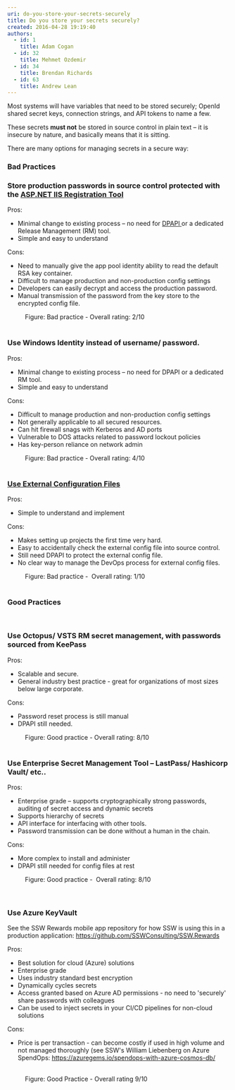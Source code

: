 ```yaml
---
uri: do-you-store-your-secrets-securely
title: Do you store your secrets securely?
created: 2016-04-28 19:19:40
authors:
  - id: 1
    title: Adam Cogan
  - id: 32
    title: Mehmet Ozdemir
  - id: 34
    title: Brendan Richards
  - id: 63
    title: Andrew Lean
---
```





<span class='intro'> <p class="p1">Most systems will have variables that need to be stored securely; OpenId shared secret keys, connection strings, and API tokens to name a few. <br></p><p class="p1">These secrets <strong>must not</strong> be stored in source control in plain text – it is insecure by nature, and basically means that it is sitting.<br></p> </span>

<p>There are many options for managing secrets in a secure way&#58;</p><h3>Bad Practices<br></h3><div class="greyBox"><h3>Store production&#160;passwords in source control protected with the 
      <a href="https&#58;//msdn.microsoft.com/en-us/library/zhhddkxy.aspx">ASP.NET IIS Registration Tool </a></h3><p class="ssw15-rteElement-P">Pros&#58; 
      <br></p><ul><li>Minimal change to existing process – no need for 
         <a href="https&#58;//msdn.microsoft.com/en-us/library/ms995355.aspx">DPAPI </a>or a dedicated Release&#160;Management (RM)&#160;tool.<br></li><li>Simple and easy to understand<br></li></ul><p>Cons&#58;</p><ul><li>Need to manually give the app pool identity ability to read the default RSA key container.<br></li><li>Difficult to manage production and non-production config settings<br></li><li>Developers can easily decrypt and access the production password.<br></li><li>Manual transmission of the password from the key store to the encrypted config file.<br></li></ul></div><dd class="ssw15-rteElement-FigureBad">Figure&#58; Bad practice -&#160;Overall rating&#58;&#160;2/10<br></dd>&#160; ​ 
<div class="greyBox"><h3 class="ssw15-rteElement-H3">Use Windows Identity instead of username/ password.</h3><p class="ssw15-rteElement-P">Pros&#58;<br></p><ul><li>Minimal change to existing process – no need for DPAPI or a dedicated RM tool.</li><li>Simple and easy to understand</li></ul><p class="ssw15-rteElement-P">Cons&#58;<br> </p><ul><li>Difficult to manage production and non-production config settings</li><li>Not generally applicable to all secured resources.&#160;</li><li>Can hit firewall snags with Kerberos and AD ports</li><li>Vulnerable to DOS attacks related to password lockout policies<br></li><li>Has key-person reliance on network admin</li></ul></div><dd class="ssw15-rteElement-FigureBad">Figure&#58; Bad practice -&#160;Overall rating&#58; 4/10</dd>&#160; 
<div class="greyBox"><h3 class="ssw15-rteElement-H3">
      <a href="https&#58;//docs.microsoft.com/en-us/aspnet/identity/overview/features-api/best-practices-for-deploying-passwords-and-other-sensitive-data-to-aspnet-and-azure">Use External Configuration Files</a><br></h3><p class="ssw15-rteElement-P">Pros&#58;</p><ul><li>Simple to understand and implement<br></li></ul><p class="ssw15-rteElement-P">Cons&#58; 
      <br></p><ul><li>Makes setting up projects the first time very hard.</li><li>Easy to accidentally check the external config file into source control.</li><li>Still need DPAPI to protect the external config file.</li><li>No clear way to manage the DevOps process for external config files.</li></ul></div><dd class="ssw15-rteElement-FigureBad">Figure&#58; Bad practice -&#160; Overall rating&#58; 1/10</dd><div> 
   <br> 
   <h3 class="ssw15-rteElement-H3">Good Practices</h3> ​ 
   <div class="greyBox"><h3 class="ssw15-rteElement-H3">Use Octopus/ VSTS RM secret management, with passwords sourced from KeePass<br></h3><p class="ssw15-rteElement-P">Pros&#58; 
         <br></p><ul><li>Scalable and secure.<br></li><li>General industry best practice - great for organizations of most sizes below large corporate.<br></li></ul><p class="ssw15-rteElement-P">Cons&#58; 
         <br></p><ul><li>Password reset process is still manual<br></li><li>DPAPI still needed.<br></li></ul></div><dd class="ssw15-rteElement-FigureGood">Figure&#58; Good practice -&#160;Overall rating&#58; 8/10</dd></div><div> 
   <br> 
   <div class="greyBox"><h3 class="ssw15-rteElement-H3">Use Enterprise Secret Management Tool – LastPass/ Hashicorp Vault/ etc..</h3><p class="ssw15-rteElement-P">Pros&#58; 
         <br></p><ul><li>Enterprise grade – supports cryptographically strong passwords, auditing of secret access and dynamic secrets<br></li><li>Supports hierarchy of secrets<br></li><li>API interface for interfacing with other tools.<br></li><li>Password transmission can be done without a human in the chain.<br></li></ul><p class="ssw15-rteElement-P">Cons&#58; 
         <br></p><ul><li>More complex to install and administer<br></li><li>DPAPI still needed for config files at rest<br></li></ul></div><dd class="ssw15-rteElement-FigureGood">Figure&#58; Good practice -&#160; Overall rating&#58; 8/10<br></dd>
      <br>​
   <div class="greyBox"><h3 class="ssw15-rteElement-H3">​​Use Azure KeyVault</h3><p class="ssw15-rteElement-P"> See the SSW Rewards mobile app repository for how SSW is using this in a production application&#58; 
         <a href="https&#58;//github.com/SSWConsulting/SSW.Rewards">https&#58;//github.com/SSWConsulting/SSW.Rewards</a> </p><p class="ssw15-rteElement-P"> Pros&#58; </p><ul><li>​Best solution for cloud (Azure) solutions</li><li>Enterprise grade</li><li>Uses industry standard best encryption</li><li>Dynamically cycles secrets</li><li>Access granted&#160;based on Azure AD permissions - no need to 'securely' share passwords with colleagues</li><li>Can be used to inject secrets in your CI/CD&#160;pipelines for non-cloud solutions</li></ul><p></p><p class="ssw15-rteElement-P"> Cons&#58; </p><ul><li>Price is per transaction - can become&#160;​costly if used in high volume and not managed thoroughly (see SSW's William Liebenberg on Azure SpendOps&#58; 
            <a href="https&#58;//azuregems.io/spendops-with-azure-cosmos-db/">https&#58;//azuregems.io/spendops-with-azure-cosmos-db/</a>​<br></li></ul><p></p></div>​ 
   <dd class="ssw15-rteElement-FigureGood">​​Figure&#58; Good Practice - Overall rating 9/10</dd></div>​<br>


